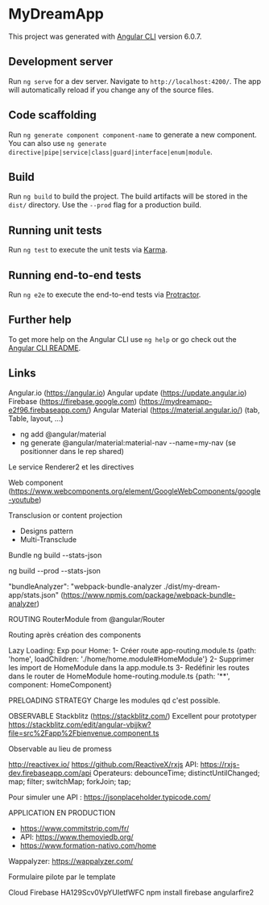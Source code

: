 # MyDreamApp

This project was generated with [Angular CLI](https://github.com/angular/angular-cli) version 6.0.7.

## Development server

Run `ng serve` for a dev server. Navigate to `http://localhost:4200/`. The app will automatically reload if you change any of the source files.

## Code scaffolding

Run `ng generate component component-name` to generate a new component. You can also use `ng generate directive|pipe|service|class|guard|interface|enum|module`.

## Build

Run `ng build` to build the project. The build artifacts will be stored in the `dist/` directory. Use the `--prod` flag for a production build.

## Running unit tests

Run `ng test` to execute the unit tests via [Karma](https://karma-runner.github.io).

## Running end-to-end tests

Run `ng e2e` to execute the end-to-end tests via [Protractor](http://www.protractortest.org/).

## Further help

To get more help on the Angular CLI use `ng help` or go check out the [Angular CLI README](https://github.com/angular/angular-cli/blob/master/README.md).


## Links
Angular.io (https://angular.io)
Angular update (https://update.angular.io)
Firebase (https://firebase.google.com) (https://mydreamapp-e2f96.firebaseapp.com/)
Angular Material (https://material.angular.io/) (tab, Table, layout, ...)
- ng add @angular/material
- ng generate @angular/material:material-nav --name=my-nav (se positionner dans le rep shared)

Le service Renderer2 et les directives

Web component (https://www.webcomponents.org/element/GoogleWebComponents/google-youtube)


Transclusion or content projection
- Designs pattern
- Multi-Transclude

Bundle
ng build --stats-json

ng build --prod --stats-json

"bundleAnalyzer": "webpack-bundle-analyzer ./dist/my-dream-app/stats.json"
(https://www.npmjs.com/package/webpack-bundle-analyzer)


ROUTING
RouterModule from @angular/Router

Routing après création des components

Lazy Loading:
Exp pour Home: 
1- Créer route app-routing.module.ts 
{path: 'home', loadChildren: './home/home.module#HomeModule'}
2- Supprimer les import de HomeModule dans la app.module.ts
3- Redéfinir les routes dans le router de HomeModule home-routing.module.ts
{path: '**', component: HomeComponent}

PRELOADING STRATEGY
Charge les modules qd c'est possible.

OBSERVABLE
Stackblitz (https://stackblitz.com/) Excellent pour prototyper
https://stackblitz.com/edit/angular-vbjjkw?file=src%2Fapp%2Fbienvenue.component.ts

Observable au lieu de promess

http://reactivex.io/
https://github.com/ReactiveX/rxjs
API: https://rxjs-dev.firebaseapp.com/api
Operateurs: debounceTime; distinctUntilChanged; map; filter; switchMap; forkJoin; tap;

Pour simuler une API :
https://jsonplaceholder.typicode.com/


APPLICATION EN PRODUCTION
- https://www.commitstrip.com/fr/
- API: https://www.themoviedb.org/
- https://www.formation-nativo.com/home

Wappalyzer:  https://wappalyzer.com/


Formulaire pilote par le template


Cloud Firebase
HA129Scv0VpYUIetfWFC
npm install firebase angularfire2
